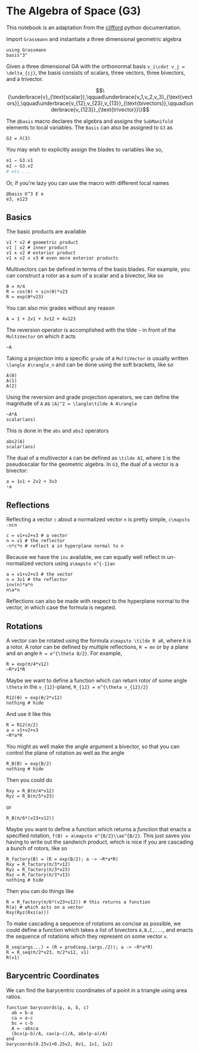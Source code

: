 # The Algebra of Space (G3)

This notebook is an adaptation from the [clifford](https://clifford.readthedocs.io/en/latest/TheAlgebraOfSpaceG3.html) python documentation.

Import `Grassmann` and instantiate a three dimensional geometric algebra

```@repl ga
using Grassmann
basis"3"
```

Given a three dimensional GA with the orthonormal basis ``v_i\cdot v_j = \delta_{ij}``, the basis consists of scalars, three vectors, three bivectors, and a trivector.
```math
\{\underbrace{v}_{\text{scalar}},\qquad\underbrace{v_1,v_2,v_3}_{\text{vectors}},\qquad\underbrace{v_{12},v_{23},v_{13}}_{\text{bivectors}},\qquad\underbrace{v_{123}}_{\text{trivector}}\}
```
The `@basis` macro declares the algebra and assigns the `SubManifold` elements to local variables. The `Basis` can also be assigned to `G3` as
```@repl ga
G3 = Λ(3)
```
You may wish to explicitly assign the blades to variables like so,
```julia
e1 = G3.v1
e2 = G3.v2
# etc ...
```
Or, if you're lazy you can use the macro with different local names
```@repl ga
@basis ℝ^3 E e
e3, e123
```

## Basics

The basic products are available

```@repl ga
v1 * v2 # geometric product
v1 | v2 # inner product
v1 ∧ v2 # exterior product
v1 ∧ v2 ∧ v3 # even more exterior products
```

Multivectors can be defined in terms of the basis blades. For example, you can construct a rotor as a sum of a scalar and a bivector, like so
```@repl ga
θ = π/4
R = cos(θ) + sin(θ)*v23
R = exp(θ*v23)
```
You can also mix grades without any reason
```@repl ga
A = 1 + 2v1 + 3v12 + 4v123
```
The reversion operator is accomplished with the tilde `~` in front of the `MultiVector` on which it acts
```@repl ga
~A
```
Taking a projection into a specific `grade` of a `MultiVector` is usually written ``\langle A\rangle_n`` and can be done using the soft brackets, like so
```@repl ga
A(0)
A(1)
A(2)
```
Using the reversion and grade projection operators, we can define the magnitude of `A` as ``|A|^2 = \langle\tilde A A\rangle``
```@repl ga
~A*A
scalar(ans)
```
This is done in the `abs` and `abs2` operators
```@repl ga
abs2(A)
scalar(ans)
```
The dual of a multivector `A` can be defined as ``\tilde AI``, where `I` is the pseudoscalar for the geometric algebra. In `G3`, the dual of a vector is a bivector:
```@repl ga
a = 1v1 + 2v2 + 3v3
⋆a
```

## Reflections

Reflecting a vector ``c`` about a normalized vector ``n`` is pretty simple, ``c\mapsto -ncn``
```@repl ga
c = v1+v2+v3 # a vector
n = v1 # the reflector
-n*c*n # reflect a in hyperplane normal to n
```
Because we have the `inv` available, we can equally well reflect in un-normalized vectors using ``a\mapsto n^{-1}an``
```@repl ga
a = v1+v2+v3 # the vector
n = 3v1 # the reflector
inv(n)*a*n
n\a*n
```
Reflections can also be made with respect to the hyperplane normal to the vector, in which case the formula is negated.

## Rotations

A vector can be rotated using the formula ``a\mapsto \tilde R aR``, where `R` is a rotor. A rotor can be defined by multiple reflections, ``R = mn`` or by a plane and an angle ``R = e^{\theta B/2}``.
For example,
```@repl ga
R = exp(π/4*v12)
~R*v1*R
```
Maybe we want to define a function which can return rotor of some angle ``\theta`` in the ``v_{12}``-plane, ``R_{12} = e^{\theta v_{12}/2}``
```@example ga
R12(θ) = exp(θ/2*v12)
nothing # hide
```
And use it like this
```@repl ga
R = R12(π/2)
a = v1+v2+v3
~R*a*R
```
You might as well make the angle argument a bivector, so that you can control the plane of rotation as well as the angle
```@example ga
R_B(B) = exp(B/2)
nothing # hide
```
Then you could do
```@repl ga
Rxy = R_B(π/4*v12)
Ryz = R_B(π/5*v23)
```
or
```@repl ga
R_B(π/6*(v23+v12))
```
Maybe you want to define a function which returns a *function* that enacts a specified rotation, ``f(B) = a\mapsto e^{B/2}\\ae^{B/2}``.
This just saves you having to write out the sandwich product, which is nice if you are cascading a bunch of rotors, like so
```@example ga
R_factory(B) = (R = exp(B/2); a -> ~R*a*R)
Rxy = R_factory(π/3*v12)
Ryz = R_factory(π/3*v23)
Rxz = R_factory(π/3*v13)
nothing # hide
```
Then you can do things like
```@repl ga
R = R_factory(π/6*(v23+v12)) # this returns a function
R(a) # which acts on a vector
Rxy(Ryz(Rxz(a)))
```
To make cascading a sequence of rotations as concise as possible, we could define a function which takes a list of bivectors ``A,B,C,...``, and enacts the sequence of rotations which they represent on some vector ``x``.
```@repl ga
R_seq(args...) = (R = prod(exp.(args./2)); a -> ~R*a*R)
R = R_seq(π/2*v23, π/2*v12, v1)
R(v1)
```

## Barycentric Coordinates

We can find the barycentric coordinates of a point in a triangle using area ratios.
```@repl ga
function barycoords(p, a, b, c)
  ab = b-a
  ca = a-c
  bc = c-b
  A = -ab∧ca
  (bc∧(p-b)/A, ca∧(p-c)/A, ab∧(p-a)/A)
end
barycoords(0.25v1+0.25v2, 0v1, 1v1, 1v2)
```

